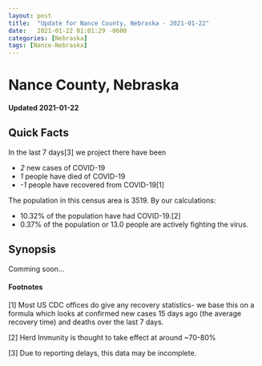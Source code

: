 ```yaml
---
layout: post
title:  "Update for Nance County, Nebraska - 2021-01-22"
date:   2021-01-22 01:01:29 -0600
categories: [Nebraska]
tags: [Nance-Nebraska]
---
```


# Nance County, Nebraska
#### Updated 2021-01-22

## Quick Facts

In the last 7 days[3] we project there have been
- *2* new cases of COVID-19
- *1* people have died of COVID-19
- *-1* people have recovered from COVID-19[1]

The population in this census area is 3519. By our calculations:
- 10.32% of the population have had COVID-19.[2]
- 0.37% of the population or 13.0 people are actively fighting the virus.

## Synopsis

Comming soon...


#### Footnotes

[1] Most US CDC offices do give any recovery statistics- we base this on a formula which looks at confirmed new cases
15 days ago (the average recovery time) and deaths over the last 7 days.

[2] Herd Immunity is thought to take effect at around ~70-80%

[3] Due to reporting delays, this data may be incomplete.
 
    